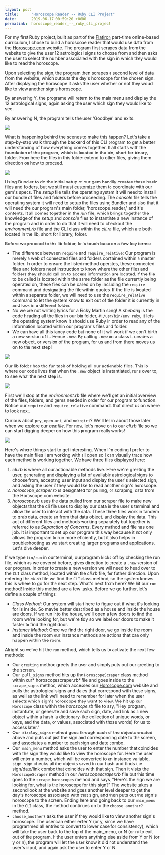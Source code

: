 ```yaml
---
layout: post
title:      "Horoscope Reader -- Ruby CLI Project"
date:       2019-06-17 00:59:20 +0000
permalink:  horoscope_reader_--_ruby_cli_project
---
```



For my first Ruby project, built as part of the [Flatiron](https://flatironschool.com) part-time online-based curriculum, I chose to build a horoscope reader that would use data from the [Horoscope.com](https://www.horoscope.com) website.  The program first scrapes data from the website to give the user 12 astrological signs to choose from and then asks the user to select the number associated with the sign in which they would like to read the horoscope.  

Upon selecting the sign, the program then scrapes a second level of data from the website, which outputs the day's horoscope for the chosen sign.  After displaying the horoscope it asks the user whether or not they woud like to view another sign's horoscope.

By answering Y, the programe will return to the main menu and display the 12 astrological signs, again asking the user which sign they would like to see.

By answering N, the program tells the user 'Goodbye' and exits.

![](https://raw.githubusercontent.com/reneenordholm/horoscope_reader/master/Blog/cli_screenshot.png)

What is happening behind the scenes to make this happen? Let's take a step-by-step  walk through the backend of this CLI program to get a better understanding of how everything comes together.  It all starts with the foundation of the program, which is located in the bin, short for binary, folder.  From here the files in this folder extend to other files, giving them direction on how to proceed. 

![](https://raw.githubusercontent.com/reneenordholm/horoscope_reader/master/Blog/ruby_cli_image_1.png)

Using Bundler to do the initial setup of our gem handily creates these basic files and folders, but we still must customize them to coordinate with our gem's specs.  The *setup* file tells the operating system it will need to install our bundle of files and folders before proceeding.  The *console* file tells the operating system it will need to setup the files using Bundler and also that it will need the our program's main folder, 'horoscope_reader,' and it's contents.  It all comes together in the *run* file, which brings together the knowledge of the *setup* and *console* files to instantiate a new instance of the program and in order to do that it will need to checkout the *environment.rb* file and the CLI class within the *cli.rb* file, which are both located in the lib, short for library, folder.

Before we proceed to the lib folder, let's touch base on a few key terms:
* The difference between `require` and `require_relative`: Our program is merely a web of connected files and folders contained within a master folder.  In order to ensure the listed method operates, these connected files and folders need instruction to know where the other files and folders they should call on to access information are located. If the file to be called is located within the same folder as the file currently being operated on, these files can be called on by including the `require` command and designating the file within quotes.  If the file is located within a separate folder, we will need to use the `require_relative` command to let the system know to exit out of the folder it is currently in and look in a different folder.
* No we are not writing lyrics for a Ricky Martin song!  A *shebang* is the code heading all the files in our bin folder, `#!/usr/bin/env ruby`, it lets the operating system know it should use Ruby in order to read any of the information located within our program's files and folder.
* We can have all this fancy code but none of it will work if we don't birth a new version of it.  Hence `.new`.  By calling `.new` on a class it creates a new object, or version of the program, for us and from there moves us on to the next step!  

![](https://raw.githubusercontent.com/reneenordholm/horoscope_reader/master/Blog/ruby_cli_image_2.png)

Our lib folder has the fun task of holding all our actionable files.  This is where our code lives that when the `.new` object is instantiated, runs over to, to see what the next step is.

![](https://raw.githubusercontent.com/reneenordholm/horoscope_reader/master/Blog/ruby_cli_image_3.png)

First we'll stop at the *environment.rb* file where we'll get an initial overview of the files, folders, and gems needed in order for our program to function.  Notice our `require` and `require_relative` commands that direct us on where to look next.

Curious about `pry`, `open-uri`, and `nokogiri`?  We'll learn about those later when we explore our *gemfile*. For now, let's move on to our *cli.rb* file so we can start digging deeper on how this program really works!

![](https://raw.githubusercontent.com/reneenordholm/horoscope_reader/master/Blog/ruby_cli_image_4.png)

Here's where things start to get interesting.  When I'm coding I prefer to have the main files I am working with all open so I can visually trace how each method is working together.  We have three files displayed here:
1. *cli.rb* is where all our actionable methods live.  Here we're greeting the user, generating and displaying a list of available astrological signs to choose from, accepting user input and display the user's selected sign, and asking the user if they would like to read another sign's horoscope.
2. *horoscope_scraper.rb* is designated for pulling, or scraping, data from the Horoscope.com website.
3. *horoscope.rb* uses the data pulled from our scraper file to make new objects that the cli file uses to display our data in the user's terminal and allow the user to interact with the data.
These three files work in tandem to grab data, create an from that data object, and display the data.  This act of different files and methods working separately but together is referred to as *Separation of Concerns*.  Every method and file has one job.  It is important to set up our program this way because it not only allows the program to run more effciently, but it also helps in troubleshooting as we start creating larger programs and applications.  Let's dive deeper.

If we type `bin/run` in our terminal, our program kicks off by checking the run file, which as we covered before, gives direction to create a `.new` version of our program.  In order to create a new version we will need to head over to the `CLI` class method, located within the *cli.rb* file, for futher direction.  Upon entering the *cli.rb* file we find the `CLI` class method, so the system knows this is where to go for the next step.  What's next from here?  We hit our `run` method!  Inside this method are a few tasks.  Before we go further, let's define a couple of things:
* *Class Method*:  Our system will start here to figure out if what it's looking for is inside.  So maybe better described as a house and inside the house are doors.  If we run into the house, we'll open a few doors to find the room we're looking for, but we're tidy so we label our doors to make it faster to find the right door.
* *Instance Method*:  Once we find the right door, we go inside the room and inside the room our instance methods are actions that can only happen within the room.

Alright so we've hit the `run` method, which tells us to activate the next few methods:
* Our `greeting` method greets the user and simply puts out our greeting to the screen.
* Our` pull_signs` method  hits up the `HoroscopeScraper` class method within our* horoscopescraper.rb* file and goes inside to the `scrape_signs` method, which accesses our [Horoscope.com](https://www.horoscope.com) website and pulls the astrological signs and dates that correspond with those signs, as well as the link we'll need to remember for later when the user selects which sign's horoscope they want to view.  We hit up our `Horoscope` class within the *horoscope.rb* file to say, "Hey program, instantiate, or generate and save each sign, date, and link as a new object within a hash (a dictionary-like collection of unique words, or keys, and the data, or values, associated with those words) for us to access later."
* Our` display_signs` method goes through each of the objects created above and puts out just the sign and corresponding date to the screen, and associates a number to each sign and date combo.
* Our` main_menu` method asks the user to enter the number that coincides with the sign they would like to view the horoscope for.  Here the user will enter a number, which will be converted to an instance variable, `sign`. `sign` checks all the objects saved in our hash and finds the sign/date/link combo that coincides with that sign.  Then it visits the `HoroscopeScraper` method in our *horoscopescraper.rb* file but this time goes to the `scrape_horoscopes` method and says, "Here's the sign we are looking for, what is the horoscope for this sign?"  The website takes a second look at the website and goes another level deeper to get the day's horoscope associated with that sign, and then puts out the sign's horoscope to the screen.  Ending here and going back to our `main_menu` in the `CLI` class, the method continues on to the `choose_another?` method.
* `choose_another?` asks the user if they would like to view another sign's horoscope.  The user can either enter Y (or y, since we have programmed all entries to convert to lower case for consistency), which will take the user back to the top of the main_menu, or N (or n) to exit out of the program.  If the user enters anything else aside from Y or N (or y or n), the program will let the user know it did not understand the user's input, and again ask the user to enter Y or N.
